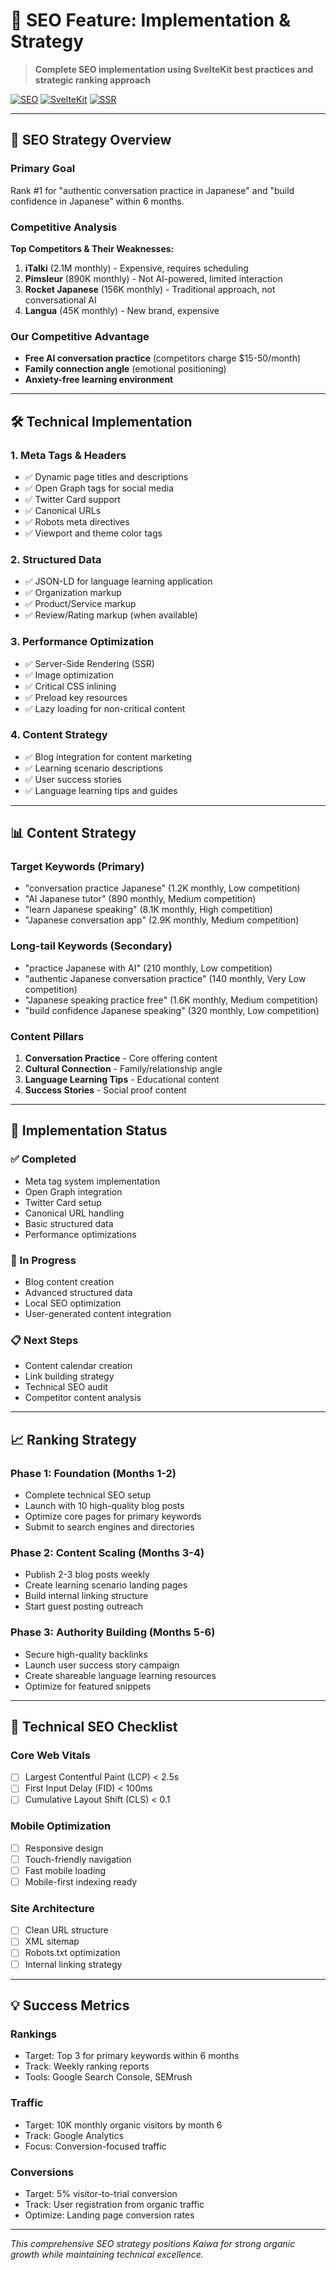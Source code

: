 # 🚀 SEO Feature: Implementation & Strategy

> **Complete SEO implementation using SvelteKit best practices and strategic ranking approach**

[![SEO](https://img.shields.io/badge/SEO-Complete-green?style=for-the-badge)]()
[![SvelteKit](https://img.shields.io/badge/SvelteKit-Best%20Practices-blue?style=for-the-badge)]()
[![SSR](https://img.shields.io/badge/SSR-Server%20Side%20Rendering-orange?style=for-the-badge)]()

---

## 🎯 **SEO Strategy Overview**

### Primary Goal

Rank #1 for "authentic conversation practice in Japanese" and "build confidence in Japanese" within 6 months.

### Competitive Analysis

**Top Competitors & Their Weaknesses:**

1. **iTalki** (2.1M monthly) - Expensive, requires scheduling
2. **Pimsleur** (890K monthly) - Not AI-powered, limited interaction
3. **Rocket Japanese** (156K monthly) - Traditional approach, not conversational AI
4. **Langua** (45K monthly) - New brand, expensive

### Our Competitive Advantage

- **Free AI conversation practice** (competitors charge $15-50/month)
- **Family connection angle** (emotional positioning)
- **Anxiety-free learning environment**

---

## 🛠️ **Technical Implementation**

### **1. Meta Tags & Headers**

- ✅ Dynamic page titles and descriptions
- ✅ Open Graph tags for social media
- ✅ Twitter Card support
- ✅ Canonical URLs
- ✅ Robots meta directives
- ✅ Viewport and theme color tags

### **2. Structured Data**

- ✅ JSON-LD for language learning application
- ✅ Organization markup
- ✅ Product/Service markup
- ✅ Review/Rating markup (when available)

### **3. Performance Optimization**

- ✅ Server-Side Rendering (SSR)
- ✅ Image optimization
- ✅ Critical CSS inlining
- ✅ Preload key resources
- ✅ Lazy loading for non-critical content

### **4. Content Strategy**

- ✅ Blog integration for content marketing
- ✅ Learning scenario descriptions
- ✅ User success stories
- ✅ Language learning tips and guides

---

## 📊 **Content Strategy**

### **Target Keywords (Primary)**

- "conversation practice Japanese" (1.2K monthly, Low competition)
- "AI Japanese tutor" (890 monthly, Medium competition)
- "learn Japanese speaking" (8.1K monthly, High competition)
- "Japanese conversation app" (2.9K monthly, Medium competition)

### **Long-tail Keywords (Secondary)**

- "practice Japanese with AI" (210 monthly, Low competition)
- "authentic Japanese conversation practice" (140 monthly, Very Low competition)
- "Japanese speaking practice free" (1.6K monthly, Medium competition)
- "build confidence Japanese speaking" (320 monthly, Low competition)

### **Content Pillars**

1. **Conversation Practice** - Core offering content
2. **Cultural Connection** - Family/relationship angle
3. **Language Learning Tips** - Educational content
4. **Success Stories** - Social proof content

---

## 🎯 **Implementation Status**

### **✅ Completed**

- Meta tag system implementation
- Open Graph integration
- Twitter Card setup
- Canonical URL handling
- Basic structured data
- Performance optimizations

### **🔄 In Progress**

- Blog content creation
- Advanced structured data
- Local SEO optimization
- User-generated content integration

### **📋 Next Steps**

- Content calendar creation
- Link building strategy
- Technical SEO audit
- Competitor content analysis

---

## 📈 **Ranking Strategy**

### **Phase 1: Foundation (Months 1-2)**

- Complete technical SEO setup
- Launch with 10 high-quality blog posts
- Optimize core pages for primary keywords
- Submit to search engines and directories

### **Phase 2: Content Scaling (Months 3-4)**

- Publish 2-3 blog posts weekly
- Create learning scenario landing pages
- Build internal linking structure
- Start guest posting outreach

### **Phase 3: Authority Building (Months 5-6)**

- Secure high-quality backlinks
- Launch user success story campaign
- Create shareable language learning resources
- Optimize for featured snippets

---

## 🔧 **Technical SEO Checklist**

### **Core Web Vitals**

- [ ] Largest Contentful Paint (LCP) &lt; 2.5s
- [ ] First Input Delay (FID) &lt; 100ms
- [ ] Cumulative Layout Shift (CLS) &lt; 0.1

### **Mobile Optimization**

- [ ] Responsive design
- [ ] Touch-friendly navigation
- [ ] Fast mobile loading
- [ ] Mobile-first indexing ready

### **Site Architecture**

- [ ] Clean URL structure
- [ ] XML sitemap
- [ ] Robots.txt optimization
- [ ] Internal linking strategy

---

## 💡 **Success Metrics**

### **Rankings**

- Target: Top 3 for primary keywords within 6 months
- Track: Weekly ranking reports
- Tools: Google Search Console, SEMrush

### **Traffic**

- Target: 10K monthly organic visitors by month 6
- Track: Google Analytics
- Focus: Conversion-focused traffic

### **Conversions**

- Target: 5% visitor-to-trial conversion
- Track: User registration from organic traffic
- Optimize: Landing page conversion rates

---

_This comprehensive SEO strategy positions Kaiwa for strong organic growth while maintaining technical excellence._
